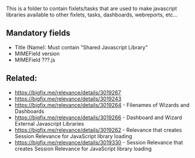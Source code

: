 This is a folder to contain fixlets/tasks that are used to make javascript libraries available to other fixlets, tasks, dashboards, webreports, etc...

## Mandatory fields

- Title (Name): Must contain "Shared Javascript Library"
- MIMEField version
- MIMEField ???.js

## Related:

- https://bigfix.me/relevance/details/3019267
- https://bigfix.me/relevance/details/3019243
- https://bigfix.me/relevance/details/3019264 - Filenames of Wizards and Dashboards
- https://bigfix.me/relevance/details/3019266 - Dashboard and Wizard External Javascript Libraries
- https://bigfix.me/relevance/details/3019262 - Relevance that creates Session Relevance for JavaScript library loading
- https://bigfix.me/relevance/details/3019330 - Session Relevance that creates Session Relevance for JavaScript library loading
